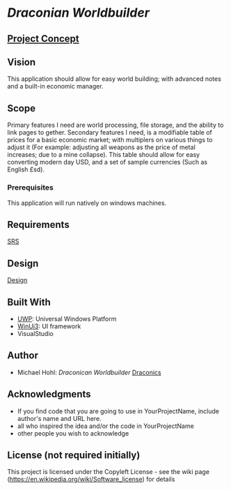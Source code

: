 # *Draconian Worldbuilder*
## [Project Concept](concept.md)

## Vision

This application should allow for easy world building; with advanced notes and a built-in economic manager.

## Scope

Primary features I need are world processing, file storage, and the ability to link pages to gether. Secondary features I need, is a modifiable table of prices for a basic economic market; with multiplers on various things to adjust it (For example: adjusting all weapons as the price of metal increases; due to a mine collapse). This table should allow for easy converting modern day USD, and a set of sample currencies (Such as English £sd).

### Prerequisites

This application will run natively on windows machines.

## Requirements

[SRS](requirements.md)

## Design

[Design](design.md)

## Built With

- [UWP](https://learn.microsoft.com/en-us/windows/uwp/get-started/universal-application-platform-guide): Universal Windows Platform
- [WinUi3](https://learn.microsoft.com/en-us/windows/apps/winui/winui3/): UI framework
- VisualStudio

## Author

- Michael Hohl: *Draconican Worldbuilder* [Draconics](https://github.com/Draconics)

## Acknowledgments

- If you find code that you are going to use in YourProjectName, include author's name and URL here.
- all who inspired the idea and/or the code in YourProjectName
- other people you wish to acknowledge

## License (not required initially)

This project is licensed under the Copyleft License - see the wiki page (https://en.wikipedia.org/wiki/Software_license) for details

